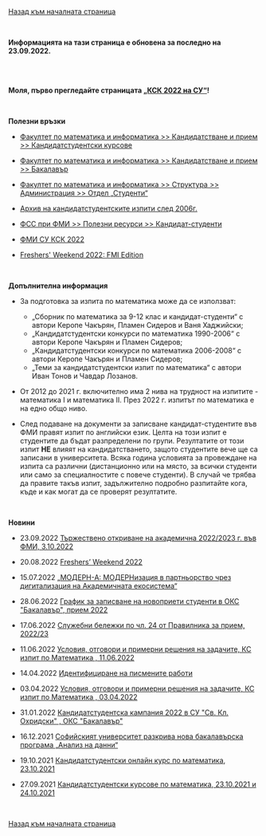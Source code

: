 [Назад към началната страница](https://ksk-su.github.io)

<br>

**Информацията на тази страница е обновена за последно на 23.09.2022.**

<br><br>

**Моля, първо прегледайте страницата [„КСК 2022 на СУ“](https://ksk-su.github.io/arhiv/ksk-su-2022)!**

<br>

**Полезни връзки**

- [Факултет по математика и информатика >> Кандидатстване и прием >> Кандидатстудентски курсове](https://fmi.uni-sofia.bg/node/7117)

- [Факултет по математика и информатика >> Кандидатстване и прием >> Бакалавър](https://fmi.uni-sofia.bg/node/6374)

- [Факултет по математика и информатика >> Структура >> Администрация >> Отдел „Студенти“](https://fmi.uni-sofia.bg/node/2079)

- [Архив на кандидатстудентските изпити след 2006г.](https://mega.nz/folder/2I41TLYZ#nP5tbyMcFi4Xofs6XufZug)

- [ФСС при ФМИ >> Полезни ресурси >> Кандидат-студенти](https://fss.fmi.uni-sofia.bg/?p=9453)

- [ФМИ СУ КСК 2022](https://www.facebook.com/groups/499159101570396)

- [Freshers' Weekend 2022: FMI Edition](https://www.facebook.com/events/407342944697090)

<br>

**Допълнителна информация**

- За подготовка за изпита по математика може да се използват:
  - „Сборник по математика за 9-12 клас и кандидат-студенти“ с автори Керопе Чакърян, Пламен Сидеров и Ваня Хаджийски;
  - „Кандидатстудентски конкурси по математика 1990-2006“ с автори Керопе Чакърян и Пламен Сидеров;
  - „Кандидатстудентски конкурси по математика 2006-2008“ с автори Керопе Чакърян и Пламен Сидеров;
  - „Теми за кандидатстудентски изпит по математика“ с автори Иван Тонов и Чавдар Лозанов.

- От 2012 до 2021 г. включително има 2 нива на трудност на изпитите - математика I и математика II. През 2022 г. изпитът по математика е на едно общо ниво.

- След подаване на документи за записване кандидат-студентите във ФМИ правят изпит по английски език. Целта на този изпит е студентите да бъдат разпределени по групи. Резултатите от този изпит **НЕ** влияят на кандидатстването, защото студентите вече ще са записани в университета. Всяка година условията за провеждане на изпита са различни \(дистанционно или на място, за всички студенти или само за специалностите с повече студенти\). В случай че трябва да правите такъв изпит, задължително подробно разпитайте кога, къде и как могат да се проверят резултатите.

<br>

**Новини**

- 23.09.2022 [Тържествено откриване на академична 2022/2023 г. във ФМИ, 3.10.2022](https://fmi.uni-sofia.bg/node/9427)

- 20.08.2022 [Freshers’ Weekend 2022](https://fss.fmi.uni-sofia.bg/?p=10599)

- 15.07.2022 [„МОДЕРН-А: МОДЕРНизация в партньорство чрез дигитализация на Академичната екосистема“](https://www.uni-sofia.bg/index.php/bul/novini/novini_i_s_bitiya/modern_a_modernizaciya_v_partn_orstvo_chrez_digitalizaciya_na_akademichnata_ekosistema)

- 28.06.2022 [График за записване на новоприети студенти в ОКС "Бакалавър", прием 2022](https://fmi.uni-sofia.bg/node/9381)

- 17.06.2022 [Служебни бележки по чл. 24 от Правилника за прием, 2022/23](https://fmi.uni-sofia.bg/node/9375)

- 11.06.2022 [Условия, отговори и примерни решения на задачите, КС изпит по Математика , 11.06.2022](https://fmi.uni-sofia.bg/node/9373)

- 14.04.2022 [Идентифициране на писмените работи](https://www.uni-sofia.bg/index.php/bul/priem/priem_za_obrazovatelno_kvalifikacionna_stepen_bakalav_r_i_magist_r_sled_sredno_obrazovanie/kandidatstudentska_kampaniya_2022/identificirane_na_pismenite_raboti)

- 03.04.2022 [Условия, отговори и примерни решения на задачите, КС изпит по Математика , 03.04.2022](https://fmi.uni-sofia.bg/node/9340)

- 31.01.2022 [Кандидатстудентска кампания 2022 в СУ "Св. Кл. Охридски" , ОКС "Бакалавър"](https://fmi.uni-sofia.bg/node/9292)

- 16.12.2021 [Софийският университет разкрива нова бакалавърска програма „Анализ на данни“](https://www.uni-sofia.bg/index.php/bul/novini/novini_i_s_bitiya/sofijskiyat_universitet_razkriva_nova_bakalav_rska_programa_analiz_na_danni)

- 19.10.2021 [Кандидатстудентски онлайн курс по математика, 23.10.2021](https://fmi.uni-sofia.bg/node/9254)

- 27.09.2021 [Кандидатстудентски курсове по математика, 23.10.2021 и 24.10.2021](https://fmi.uni-sofia.bg/node/9222)

<br>

[Назад към началната страница](https://ksk-su.github.io)
